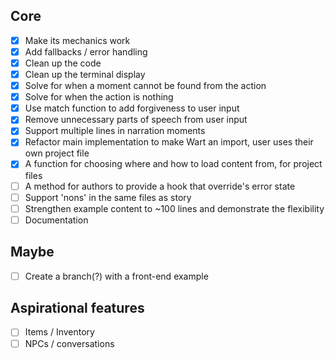 
## Core
- [X] Make its mechanics work
- [X] Add fallbacks / error handling
- [X] Clean up the code
- [X] Clean up the terminal display
- [X] Solve for when a moment cannot be found from the action
- [X] Solve for when the action is nothing
- [X] Use match function to add forgiveness to user input
- [X] Remove unnecessary parts of speech from user input
- [X] Support multiple lines in narration moments
- [X] Refactor main implementation to make Wart an import, user uses their own project file
- [X] A function for choosing where and how to load content from, for project files
- [ ] A method for authors to provide a hook that override's error state
- [ ] Support 'nons' in the same files as story
- [ ] Strengthen example content to ~100 lines and demonstrate the flexibility
- [ ] Documentation

## Maybe
- [ ] Create a branch(?) with a front-end example

## Aspirational features
- [ ] Items / Inventory
- [ ] NPCs / conversations
